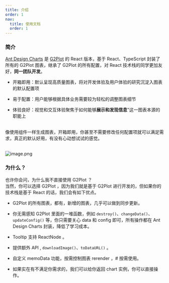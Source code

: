 ```yaml
---
title: 介绍
order: 1
nav:
  title: 使用文档
  order: 1
---
```


### 简介

[Ant Design Charts](https://github.com/ant-design/ant-design-charts) 是 [G2Plot](https://antv-g2plot.gitee.io/zh/examples/gallery) 的 React 版本，基于 React、TypeScript 封装了所有的 G2Plot 图表，继承了 G2Plot 的所有配置，对 React 技术栈的同学更加友好，<b>同一团队开发</b>。

- 开箱即用：默认呈现高质量图表，将对开发体验及用户体验的研究沉淀入图表的默认配置项

- 易于配置：用户能够根据具体业务需要较为轻松的调整图表细节

- 体验良好：视觉和交互体验聚焦于如何能够**展示和发现信息**"这一图表本源的职能上

<br /> 像使用组件一样生成图表，开箱即用，你甚至不需要修改任何配置项就可以满足需求，真正的默认好用，有没有心动想试试的感觉。

<br />![image.png](https://intranetproxy.alipay.com/skylark/lark/0/2020/png/208487/1586836312040-340d7971-1ac7-4ee6-af81-e2cae2b05963.png#align=left&display=inline&height=951&name=image.png&originHeight=1901&originWidth=2000&size=968667&status=done&style=none&width=1000)

### 为什么？

也许你会问，为什么我不直接使用 G2Plot ？<br />当然，你可以选择 G2Plot ，因为我们就是基于 G2Plot 进行开发的，但如果你的技术栈是基于 React 的话，我们会有如下优点。

- G2Plot 的所有图表，都有，新增的图表，几乎可以做到同步更新。

- 你无需感知 G2Plot 里面的一堆函数，例如 `destroy()`、`changeData()`、`updateConfig()` 等，你只需要关心 data 和 config 即可，所有操作都在 Ant Design Charts 封装，降低了学习成本。

- Tooltip 支持 ReactNode 。

- 提供额外 API , `downloadImage()`、`toDataURL()` 。

- 自定义 memoData 功能，按需控制图表 rerender ，# 按需使用。

- 如果实在有不满足你需求的，我们可以给你返回 chart 实例，你可以直接操作。
